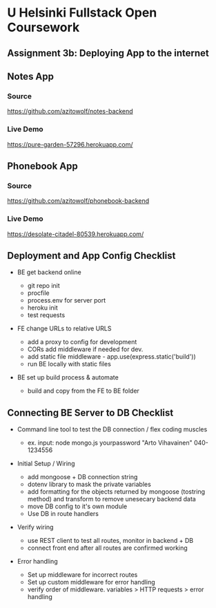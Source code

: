 # U Helsinki Fullstack Open Coursework

## Assignment 3b: Deploying App to the internet

## Notes App
### Source
https://github.com/azitowolf/notes-backend 
### Live Demo
https://pure-garden-57296.herokuapp.com/

## Phonebook App
### Source
https://github.com/azitowolf/phonebook-backend
### Live Demo
https://desolate-citadel-80539.herokuapp.com/


## Deployment and App Config Checklist

* BE get backend online
    * git repo init
    * procfile
    * process.env for server port
    * heroku init
    * test requests

* FE change URLs to relative URLS
    * add a proxy to config for development
    * CORs add middleware if needed for dev.
    * add static file middleware - app.use(express.static('build'))
    * run BE locally with static files 

* BE set up build process & automate
    * build and copy from the FE to BE folder

 ## Connecting BE Server to DB Checklist

* Command line tool to test the DB connection / flex coding muscles 
    * ex. input: node mongo.js yourpassword "Arto Vihavainen" 040-1234556

* Initial Setup / Wiring
    * add mongoose + DB connection string
    * dotenv library to mask the private variables
    * add formatting for the objects returned by mongoose (tostring method) and transform to remove unesecary backend data
    * move DB config to it's own module 
    * Use DB in route handlers
 
* Verify wiring
    * use REST client to test all routes, monitor in backend + DB
    * connect front end after all routes are confirmed working

* Error handling
    * Set up middleware for incorrect routes
    * Set up custom middleware for error handling
    * verify order of middleware. variables > HTTP requests > error handling 
